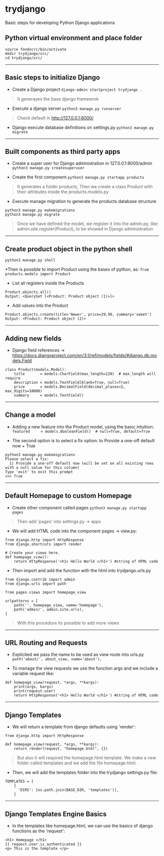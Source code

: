 # trydjango
Basic steps for developing Python Django applications

## Python virtual environment and place folder
```
source fondocrc/bin/activate
mkdir trydjango/src/
cd trydjango/src/
```

--------------
## Basic steps to initialize Django

* Create a Django project
`django-admin startproject trydjango .`  
> It generayes the base django framewrok

* Execute a django server
`python3 manage.py runserver`     
> Check default in http://127.0.0.1:8000/

* Django execute database definitions on settings.py
`python3 manage.py migrate`


--------------
## Built components as third party apps

* Create a super user for Django administration in 127.0.0.1:8000/admin
`python3 manage.py createsuperuser`   

* Create the first component
`python3 manage.py startapp products`
> It generates a folder products,
> Then we create a class Product with their attributes inside the products.models.py

* Execute manage migration to generate the products database structure
```
python3 manage.py makemigrations
python3 manage.py migrate
```
> Once we have defined the model, we register it into the admin.py, like:
> admin.site.register(Product), to be showed in Django administration



--------------
## Create product object in the python shell
`python3 manage.py shell`

*Then is possible to import Product using the bases of python, as:
`from products.models import Product`

* List all registers inside the Products
```
Product.objects.all()
Output: <QuerySet [<Product: Product object (1)>]>
```

* Add values into the Product
```
Product.objects.create(title='Newer', price=29,99, summary='sweet')
Output: <Product: Product object (2)>
```


--------------
## Adding new fields
* Django field references -> https://docs.djangoproject.com/en/3.1/ref/models/fields/#django.db.models.Field
```
class Product(models.Model):
    title       = models.CharField(max_length=120)  # max_length will require
    description = models.TextField(blank=True, null=True)
    price       = models.DecimalField(decimal_places=2, max_digits=10000)
    summary     = models.TextField()
```

--------------
## Change a model
* Adding a new feature into the Product model, using the basic intuition:
`featured     = models.BooleanField()  # null=True, default=True`

* The second option is to select a fix option: to Provide a one-off default now + True
```
python3 manage.py makemigrations
Please select a fix:
  1) Provide a one-off default now (will be set on all existing rows with a null value for this column)
Type 'exit' to exit this prompt
>>> True
```


--------------
## Default Homepage to custom Homepage
* Create other component called pages
`python3 manage.py startapp pages`
> Then add 'pages' into settings.py -> apps

* We will add HTML code into the component pages -> view.py:
```
from django.http import HttpResponse
from django.shortcuts import render

# Create your views here.
def homepage_view():
    return HttpResponse('<h1> Hello World </h1>') #string of HTML code
```

* Then import and add the function with the html into trydjango.urls.py
```
from django.contrib import admin
from django.urls import path

from pages.views import homepage_view

urlpatterns = [
    path('', homepage_view, name='homepage'),
    path('admin/', admin.site.urls),
]
```
> With this procedure its possible to add more views


--------------
## URL Routing and Requests
* Explicited we pass the name to be used as view route into urls.py
`path('about/', about_view, name='about'),`

* To manage the view requests we use the function args and we include a variable request like:
```
def homepage_view(request, *args, **kargs):
    print(args, kargs)
    print(request.user)
    return HttpResponse('<h1> Hello World </h1>') #string of HTML code
```


--------------
## Django Templates
* We will return a template from django defaults using 'render':
```
from django.http import HttpResponse

def homepage_view(request, *args, **kargs):
    return render(request, "homepage.html", {})
```
> But also it will required the homepage.html template.
> We make a new folder called templates and we add the file homepage.html.

* Then, we will add the templates folder into the trydjango settings.py file:
```
TEMPLATES = [
    {
      'DIRS': [os.path.join(BASE_DIR, 'templates')],
    }
```


--------------
## Django Templates Engine Basics
* In the templates like homepage.html, we can use the basics of django functions as the 'request':
```
<h1> Homepage </h1>
{{ request.user.is_authenticated }}
<p> This is the template </p>
```
